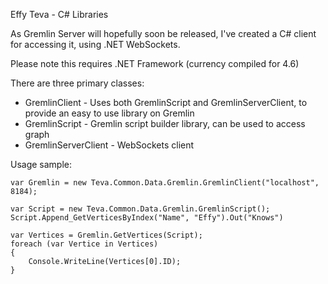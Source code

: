 Effy Teva - C# Libraries

As Gremlin Server will hopefully soon be released,
I've created a C# client for accessing it, using .NET WebSockets.

Please note this requires .NET Framework (currency compiled for 4.6)

There are three primary classes:
* GremlinClient - Uses both GremlinScript and GremlinServerClient, to provide an easy to use library on Gremlin
* GremlinScript - Gremlin script builder library, can be used to access graph
* GremlinServerClient - WebSockets client

Usage sample:

	var Gremlin = new Teva.Common.Data.Gremlin.GremlinClient("localhost", 8184);

	var Script = new Teva.Common.Data.Gremlin.GremlinScript();
	Script.Append_GetVerticesByIndex("Name", "Effy").Out("Knows")

	var Vertices = Gremlin.GetVertices(Script);
	foreach (var Vertice in Vertices)
	{
		Console.WriteLine(Vertices[0].ID);
	}
